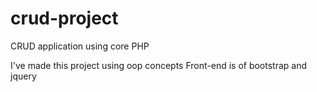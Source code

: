 # crud-project
CRUD application using core PHP

I've made this project using oop concepts
Front-end is of bootstrap and jquery
